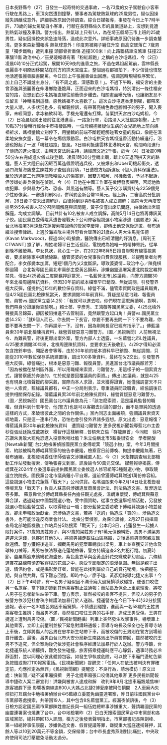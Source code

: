 日本長野縣今（27）日發生一起奇特的交通事故，一名73歲的女子駕駛自小客車行駛在馬路上，車頂突然遭到撞擊，肇事者為駕駛熱氣球的25歲男性，疑似因操縱失誤釀成意外，詳細事故原因仍待調查。綜合日媒報導，事發在今日上午7時半許，73歲的婦女駕駛自小客車，行駛在長野縣佐久市的農業道路上，沒想到竟遭到熱氣球撞及車頂。警方指出，熱氣球上只有1人，為在埼玉縣埼玉市上班的25歲男性，疑似因操控失誤急速降落，造成此次意外。詳細事故原因仍待進一步調查釐清。更多東森新聞報導 熱氣球意外！印度男被繩子纏住升空 自高空墜落亡  7歲男童「獨步鐵軌」遭列車撞 頭部骨折重傷  追撞300米！向上路聯結車沒煞車 狂撞22車釀11傷 政治中心／巫旻璇報導有著「粉紅超跑」之稱的白沙屯媽祖，今（2日）凌晨0時10分正式起駕，展開10天9夜的進香之旅，不過在媽祖起駕前，雲林縣長張麗善不明原因移開站在前方的拱天宮爐主，整個過程都被拍下，不少信徒也憤怒地湧進張麗善臉書開罵。今(2日)上午張麗善做出回應，強調當時現場秩序繁忙，加上自己不識爐主身分，「有不周之處，深感歉意！」。不過下午時，福安宮的主委曾添進與張麗善在伸港鄉路邊跪拜，正面迎來的白沙屯媽祖，特別清出一條往福安宮的路，沒想到白沙屯媽祖直線往前衝快步離去。相關畫面曝光後，也讓網友忍不住留言「神轎搖到這樣，感覺媽祖不太喜歡了」。這次白沙屯進香走到哪，都帶來大量人潮，人多狀況也多，有鄉親控訴，有帶著亮橘色香燈腳帽子的男子，闖入喪家，未經同意，拿冰箱飲料喝，手機充電還有打牌。苗栗拱天宮白沙屯媽祖，今（2）日凌晨起駕出發前往北港進香，一路急行軍，沿路湧入大批信眾朝聖，上午10點37分鑾轎行經台中市梧棲區時，一位母親抱著疑似生病的女兒跪地上前向媽祖祈求，媽祖鑾轎立刻停下，用鑾轎的前端不斷輕輕觸碰著女童的胸口，像是在溫柔地安撫女童，這一幕令在場信眾動容。白沙屯拱天宮媽祖進香活動持續進行，沿途也掀起了一波「粉紅超跑」旋風。3日順利抵達雲林北港朝天宮，晚間時段進行了傳統的進火儀式，由朝天宮法師主持，誦經疏文近2千張，於今（4）日凌晨0時50分左右完成進火儀式後登轎、凌晨1時30分登轎出廟，踏上8天返回拱天宮的路程。藝人王大陸日前因砸百萬造假證明逃兵役，又被爆出和Uber司機起衝突，透過四海幫海鷹堂主陳姓男子查個資討債，1日遭檢方起訴違反《個人資料保護法》。至於透過富二代游翔閔教唆毆人的傷害罪，因雙方和解、司機撤告，予以不起訴，但涉嫌妨害兵役尚在偵辦。今（4）日他在中國工作室在微博發表聲明，否認他教唆犯罪、參與暴力行為、恐嚇、與黑道有關等。藝人黃子佼涉購買持有2259個兒少性影像案，一審遭判刑8月，併科罰金新台幣10萬元。經上訴，二審高院分批調解，28日黃子佼未出調解庭，由律師到庭與5名被害人成立調解；高院今天再度安排另外5名被害人部分召開調解庭與訊問庭，黃子佼僅出席訊問庭，由律師出席調解庭，均成立調解。
目前共計有10名被害人成立調解，高院5月14日也將再傳訊黃子佼。國民黨立委傅崐萁遭告發戰天下公司修容組競選小物案涉違《選罷法》案，台北地檢署3月遠赴花蓮搜索帶回傅的管家李慶隆，卻傳出他交保後逃匿，發布通緝並搜索律師。上週於海盜隊主場外野看台墜落的21歲白人男大生馬克伍德 (Kavan Markwood)，經過48小時搶救，醫院傳出已經清醒的好消息。[周刊王CTWANT] 據了解，周姓老婦平日生活孤寂，電視成為她唯一的精神寄託，從早到晚不離螢幕。李女見狀，竟心生一計，在2022年8月5日擅自聯繫有線電視業者，要求拆除家中訊號線路。儘管婆婆的女兒事後自費恢復服務，並提醒業者勿再配合，李女卻變本加厲，短短1個月內又2度斷訊，導致婆婆情...政治中心／陳堯棋　鄭國陽　台北報導國民黨北市黨部主委黃呂錦茹，涉嫌幽靈連署案遭北院裁定羈押禁見，傳出4/25黃呂二度開羈押庭當天，一名藍營北市L姓議員，向警方調閱30年來北檢周邊陳抗資料，但因30年前的紙本檔案早已銷毀、無從調閱，引發警界極大反彈，僅提供近15年的數位保存資料。綠營不滿，儘管索資問政是議員職責，但4/25國民黨北檢陳抗當天，要求調閱30年前資料，質疑是惡意刁難、報復員警。員警vs.國民黨立委(4.25)：「我就可以進去啦，你們現在這麼解讀啊，對啊，我們帶身分證讓你查驗啊。」賴士葆、李彥秀、王鴻薇等國民黨立委，4/25北檢外聲援黃呂錦茹，卻因被阻擋進不去管制區，竟然跟警方起口角！員警vs.國民黨立委(4.25)：「就6個人而已，你去問一下長官，你要不要再去問一下？不要為難，你要不要再去問一下，你再請示一下。沒有，因為剛剛長官已經有指示了。」傳藍議員索30年前北檢陳抗資料，綠營質疑惡意刁難警方。（圖／民視新聞）人前無視法令、為難員警，背後更爆出案外案，警方內部人士透露，一名藍營北市L姓議員，4/25要求調閱30年來，北檢周邊陳抗資料，並要求五天後收到，4/29才得知必須包含按鈴申告、開記者會等等，由於30年前的紙本資料早已銷毀、無從調閱，只能從2010年數位保存系統建置後，調出100多筆資料，最終在5/2交出，引發警界極大反彈，綠營痛批，根本是惡意刁難、報復員警。民進黨台北市議員顏若芳：「因為被擋在禁制區外面，所以用職權來索資，刁難警方，用這樣子的一個索資方式，讓警察疲於奔波的，忙於就是要回覆議員的索資。」傳出L姓議員，就是4/25也有現身北檢聲援的柳采葳，實際向本人求證，並未獲得證實，她僅強調當天不只她一人索資，藍綠議員都有，中正一分局則表示，尊重議員問政職責，經協調後已提供相關保存紀錄。傳藍議員索30年前北檢陳抗資料，綠營質疑惡意刁難警方。（圖／民視新聞）國民黨台北市議員詹為元：「該怎麼索資，這是議員監督的職權，但資料到什麼年份，他(警方)也是可以客觀去討論的部分，而不是單純的透過這樣的方式，來破壞彼此之間的合作關係。」黨內同志出面緩頰，強調議員索資天經地義，只是這一連串行為，恐怕也會引發外界諸多遐想。原文出處：惡意報復？傳藍議員索30年前北檢陳抗資料　遭質疑刁難警方 更多民視新聞報導藍北市主委秒從張延廷換成戴錫欽　楊智伃這樣解釋...昔槓朱立倫「群龍無首」今同框　徐巧芯讚朱勇敢大罷免恐進入投票吹哨壯膽？朱立倫稱北市5藍委很安全　學者開酸[Newtalk新聞] 台北地檢署偵辦國民黨立委傅崐萁「競選小物」案，今年3月間搜索、約談被稱為傅崐萁管家的被告李慶隆，檢察官日前傳喚、拘提李慶隆無著，已發布通緝。北檢發現委任律師張睿文涉嫌藏匿人犯，今（2）天指揮調查局北部機動工作站發動搜索，傳喚張睿文到案，訊後諭令50萬元交保。 媒體報導揭露，傅崐萁在2024年立委選舉前提供國民黨立委候選人修容組等3種競選小物，爭取競選立院院長。國民黨台北市議員鍾小平自爆，選前曾獲傅崐萁贈送1萬份修容組。這些競選小物由花蓮縣「戰天下」公司供貨。名嘴溫朗東今年2月14日赴北檢告發傅崐萁及「戰天下」負責人蘇意舜涉嫌違反商業會計法、刑法偽造文書、反滲透法等多罪。 蘇意舜曾於傅崐萁縣長任內擔任觀光處長，溫朗東懷疑，傅崐萁與蘇意舜合謀，透過疑似中國製競選小物，受中國資助，從事立委選舉相關活動，另發放競選小物給藍營立委，以取得總召一職；部分藍營立委若收下傅崐萁競選小物並發放，卻未申報政治獻金，恐涉偽造文書，若將「送的」偽造成「買的」，涉偽造文書外，也可能涉違反商業會計法。 北檢分案偵辦，為保全證據，2月27日指揮調查局北部地區機動工作站兵分5路搜索「戰天下」公本月3日，花蓮發生一起擄人毆打案件，21歲的馬姓男子、與37歲的梁姓男子有1萬元債務糾紛，馬男不滿梁男遲遲未還錢，竟夥同其他3人，將梁男擄走載往山區痛毆，之後逼梁男聯繫親友匯款還債。警方獲報後追查，攔截馬男的犯案車輛救出梁男，車上並查獲安非他命及球棒刀械等，馬男被依法移送花蓮地檢署，警方持續追查3名共犯行蹤。初夏時節，苗栗縣迎來繽紛花海盛景，紫色薰衣草與金黃金針花交織成夢幻畫面。六條精選賞花路線帶領遊客穿梭於花海之中，感受季節限定的浪漫氛圍。無論是親子出遊、情侶約會，或是攝影愛好者，皆能在此找到屬於自己的賞花秘境。快把握花期，與自然共舞，留下難忘回憶。即時中心／廖予瑄、黃彥翔報導北捷又出事！今（2）日下午4時許，有一名男子疑似因不滿車廂太過擁擠導致碰撞，便張口咬住另一名旅客，當下隨即遭到其他乘客制止並通報；而站長及保全上車處理後，將咬人男子在忠孝新生站帶下車。警方表示，雖然被咬的乘客不提告，但咬人的男子仍被警方依涉犯社會秩序維護法加暴行於人送辦。捷運警方在今日下午4時32分接獲通報，表示一名30歲呂男因車廂擁擠，不慎遭到碰撞，進而與一名58歲的王姓男乘客發生推擠；而呂男不滿，竟然張口咬住王男的右手臂，造成王男受傷。王男在捷運上遭到呂男咬傷。（圖／民視新聞翻攝）列車上突然發生攻擊事件，嚇壞車上其他乘客，立即上前壓制並按下緊急對講鈕通報；善導寺站長及保全也在善導寺站上車後，立即將傷人的呂男在忠孝新生站帶下車，而被咬傷的王男則在警方到場前自行離去。最後，呂男由台北市大安分局新生南路派出所員警帶回，雖然被咬的王男不予追究，但全案詢後仍依涉犯社會秩序維護法加暴行於人送辦。警方呼籲，台北捷運系統人潮擁擠，難免發生碰撞，旅客搭乘捷運時應平心靜氣，遇事時務必冷靜面對，並以同理心彼此體諒包容。如發生爭執或危險，可以按下車廂門邊紅色緊急按鈕或撥打110報案電話。《民視新聞網》提醒您：「任何人在依法被判決有罪確定前，均應推定為無罪」《民視新聞網》提醒您：不良行為，請勿模仿！原文出處：快新聞／疑不滿車廂擁擠　男子北捷車廂張口咬傷其他乘客 更多民視新聞報導中捷砍人案二審宣判！洪嫌與被害人達成和解　改判9年9月北捷車廂飄燒焦味! 旅客被趕下車 影響板南線逾800人大媽占北捷2博愛座被阿伯擠開　2人車廂內失控扭打互踹台中地檢署偵辦台中5藍綠立委罷免幽靈連署案，昨日前往國民黨台中市黨部等處搜索，共帶回19人，其中包含8名藍營黨工。經漏夜偵訊後，今（3）日檢方認定國民黨市黨部陳姓書記長與一組伍姓總幹事涉嫌重大，聲請羈國民黨的幽靈連署案也燒進了台中，台中地檢署昨（2）日白天搜索國民黨台中市黨部和各區域黨部，總共帶回13人訊問，檢方之後發表聲明指出，市黨部書記長陳劍峰、第一組總幹事伍康龍，涉嫌偽造文書、假冒提議等罪，嫌疑重大當庭逮捕聲押，其餘人等以10到20萬元不等金額，交保候傳；台中市長盧秀燕則對此痛批，中央政府使用司法打壓罷免活動太過分。